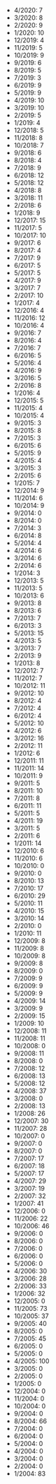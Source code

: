 *  4/2020: 7
*  3/2020: 8
*  2/2020: 9
*  1/2020: 10
*  12/2019: 4
*  11/2019: 5
*  10/2019: 9
*  9/2019: 6
*  8/2019: 5
*  7/2019: 3
*  6/2019: 9
*  5/2019: 9
*  4/2019: 10
*  3/2019: 10
*  2/2019: 5
*  1/2019: 4
*  12/2018: 5
*  11/2018: 8
*  10/2018: 7
*  9/2018: 6
*  8/2018: 4
*  7/2018: 9
*  6/2018: 12
*  5/2018: 12
*  4/2018: 8
*  3/2018: 11
*  2/2018: 6
*  1/2018: 9
*  12/2017: 15
*  11/2017: 5
*  10/2017: 10
*  9/2017: 6
*  8/2017: 4
*  7/2017: 9
*  6/2017: 5
*  5/2017: 5
*  4/2017: 9
*  3/2017: 7
*  2/2017: 10
*  1/2017: 4
*  12/2016: 4
*  11/2016: 12
*  10/2016: 4
*  9/2016: 7
*  8/2016: 4
*  7/2016: 7
*  6/2016: 5
*  5/2016: 4
*  4/2016: 9
*  3/2016: 5
*  2/2016: 8
*  1/2016: 4
*  12/2015: 5
*  11/2015: 4
*  10/2015: 4
*  9/2015: 3
*  8/2015: 8
*  7/2015: 3
*  6/2015: 6
*  5/2015: 9
*  4/2015: 4
*  3/2015: 3
*  2/2015: 6
*  1/2015: 7
*  12/2014: 9
*  11/2014: 6
*  10/2014: 9
*  9/2014: 0
*  8/2014: 0
*  7/2014: 3
*  6/2014: 8
*  5/2014: 4
*  4/2014: 6
*  3/2014: 6
*  2/2014: 6
*  1/2014: 3
*  12/2013: 5
*  11/2013: 5
*  10/2013: 6
*  9/2013: 8
*  8/2013: 6
*  7/2013: 7
*  6/2013: 3
*  5/2013: 15
*  4/2013: 5
*  3/2013: 7
*  2/2013: 9
*  1/2013: 8
*  12/2012: 7
*  11/2012: 7
*  10/2012: 11
*  9/2012: 10
*  8/2012: 4
*  7/2012: 4
*  6/2012: 4
*  5/2012: 10
*  4/2012: 6
*  3/2012: 16
*  2/2012: 11
*  1/2012: 6
*  12/2011: 11
*  11/2011: 14
*  10/2011: 9
*  9/2011: 5
*  8/2011: 10
*  7/2011: 8
*  6/2011: 11
*  5/2011: 5
*  4/2011: 19
*  3/2011: 5
*  2/2011: 6
*  1/2011: 14
*  12/2010: 6
*  11/2010: 6
*  10/2010: 0
*  9/2010: 0
*  8/2010: 13
*  7/2010: 17
*  6/2010: 29
*  5/2010: 11
*  4/2010: 15
*  3/2010: 14
*  2/2010: 0
*  1/2010: 11
*  12/2009: 8
*  11/2009: 8
*  10/2009: 8
*  9/2009: 8
*  8/2009: 0
*  7/2009: 9
*  6/2009: 9
*  5/2009: 9
*  4/2009: 14
*  3/2009: 9
*  2/2009: 15
*  1/2009: 10
*  12/2008: 11
*  11/2008: 11
*  10/2008: 0
*  9/2008: 11
*  8/2008: 0
*  7/2008: 12
*  6/2008: 13
*  5/2008: 12
*  4/2008: 37
*  3/2008: 0
*  2/2008: 13
*  1/2008: 26
*  12/2007: 30
*  11/2007: 28
*  10/2007: 0
*  9/2007: 0
*  8/2007: 0
*  7/2007: 17
*  6/2007: 18
*  5/2007: 17
*  4/2007: 29
*  3/2007: 19
*  2/2007: 32
*  1/2007: 41
*  12/2006: 0
*  11/2006: 22
*  10/2006: 46
*  9/2006: 0
*  8/2006: 0
*  7/2006: 0
*  6/2006: 0
*  5/2006: 0
*  4/2006: 30
*  3/2006: 28
*  2/2006: 33
*  1/2006: 32
*  12/2005: 0
*  11/2005: 73
*  10/2005: 37
*  9/2005: 40
*  8/2005: 0
*  7/2005: 45
*  6/2005: 0
*  5/2005: 0
*  4/2005: 100
*  3/2005: 0
*  2/2005: 0
*  1/2005: 0
*  12/2004: 0
*  11/2004: 0
*  10/2004: 0
*  9/2004: 0
*  8/2004: 66
*  7/2004: 0
*  6/2004: 0
*  5/2004: 0
*  4/2004: 0
*  3/2004: 0
*  2/2004: 0
*  1/2004: 83